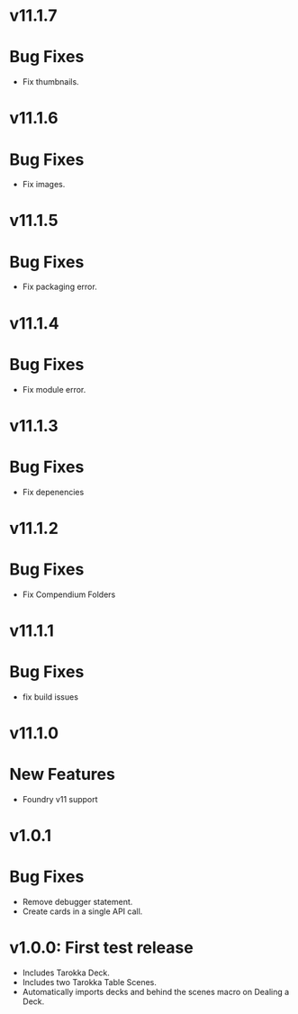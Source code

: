 # v11.1.7
# Bug Fixes
- Fix thumbnails.
# v11.1.6
# Bug Fixes
- Fix images.
# v11.1.5
# Bug Fixes
- Fix packaging error.
# v11.1.4
# Bug Fixes
- Fix module error.
# v11.1.3
# Bug Fixes
- Fix depenencies
# v11.1.2
# Bug Fixes
- Fix Compendium Folders
# v11.1.1
# Bug Fixes
- fix build issues
# v11.1.0
# New Features
- Foundry v11 support
# v1.0.1
# Bug Fixes
- Remove debugger statement.
- Create cards in a single API call.
# v1.0.0: First test release
- Includes Tarokka Deck.
- Includes two Tarokka Table Scenes.
- Automatically imports decks and behind the scenes macro on Dealing a Deck.

